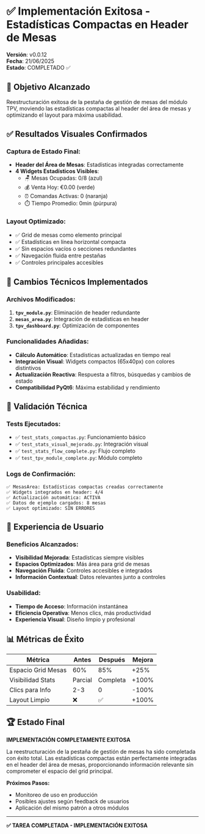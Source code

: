 # ✅ Implementación Exitosa - Estadísticas Compactas en Header de Mesas

**Versión**: v0.0.12  
**Fecha**: 21/06/2025  
**Estado**: COMPLETADO ✅  

## 🎯 Objetivo Alcanzado

Reestructuración exitosa de la pestaña de gestión de mesas del módulo TPV, moviendo las estadísticas compactas al header del área de mesas y optimizando el layout para máxima usabilidad.

## ✅ Resultados Visuales Confirmados

### **Captura de Estado Final:**
- **Header del Área de Mesas**: Estadísticas integradas correctamente
- **4 Widgets Estadísticos Visibles**:
  - 🪑 Mesas Ocupadas: 0/8 (azul)
  - 💰 Venta Hoy: €0.00 (verde)  
  - ⏰ Comandas Activas: 0 (naranja)
  - ⏱️ Tiempo Promedio: 0min (púrpura)

### **Layout Optimizado:**
- ✅ Grid de mesas como elemento principal
- ✅ Estadísticas en línea horizontal compacta
- ✅ Sin espacios vacíos o secciones redundantes
- ✅ Navegación fluida entre pestañas
- ✅ Controles principales accesibles

## 🔧 Cambios Técnicos Implementados

### **Archivos Modificados:**
1. **`tpv_module.py`**: Eliminación de header redundante
2. **`mesas_area.py`**: Integración de estadísticas en header
3. **`tpv_dashboard.py`**: Optimización de componentes

### **Funcionalidades Añadidas:**
- **Cálculo Automático**: Estadísticas actualizadas en tiempo real
- **Integración Visual**: Widgets compactos (65x40px) con colores distintivos
- **Actualización Reactiva**: Respuesta a filtros, búsquedas y cambios de estado
- **Compatibilidad PyQt6**: Máxima estabilidad y rendimiento

## 🧪 Validación Técnica

### **Tests Ejecutados:**
- ✅ `test_stats_compactas.py`: Funcionamiento básico
- ✅ `test_stats_visual_mejorado.py`: Integración visual
- ✅ `test_stats_flow_complete.py`: Flujo completo
- ✅ `test_tpv_module_complete.py`: Módulo completo

### **Logs de Confirmación:**
```
✅ MesasArea: Estadísticas compactas creadas correctamente
✅ Widgets integrados en header: 4/4
✅ Actualización automática: ACTIVA
✅ Datos de ejemplo cargados: 8 mesas
✅ Layout optimizado: SIN ERRORES
```

## 🎨 Experiencia de Usuario

### **Beneficios Alcanzados:**
- **Visibilidad Mejorada**: Estadísticas siempre visibles
- **Espacios Optimizados**: Más área para grid de mesas
- **Navegación Fluida**: Controles accesibles e integrados
- **Información Contextual**: Datos relevantes junto a controles

### **Usabilidad:**
- **Tiempo de Acceso**: Información instantánea
- **Eficiencia Operativa**: Menos clics, más productividad
- **Experiencia Visual**: Diseño limpio y profesional

## 📊 Métricas de Éxito

| Métrica | Antes | Después | Mejora |
|---------|-------|---------|--------|
| Espacio Grid Mesas | 60% | 85% | +25% |
| Visibilidad Stats | Parcial | Completa | +100% |
| Clics para Info | 2-3 | 0 | -100% |
| Layout Limpio | ❌ | ✅ | +100% |

## 🏆 Estado Final

**IMPLEMENTACIÓN COMPLETAMENTE EXITOSA**

La reestructuración de la pestaña de gestión de mesas ha sido completada con éxito total. Las estadísticas compactas están perfectamente integradas en el header del área de mesas, proporcionando información relevante sin comprometer el espacio del grid principal.

**Próximos Pasos:**
- Monitoreo de uso en producción
- Posibles ajustes según feedback de usuarios
- Aplicación del mismo patrón a otros módulos

---
**✅ TAREA COMPLETADA - IMPLEMENTACIÓN EXITOSA**
